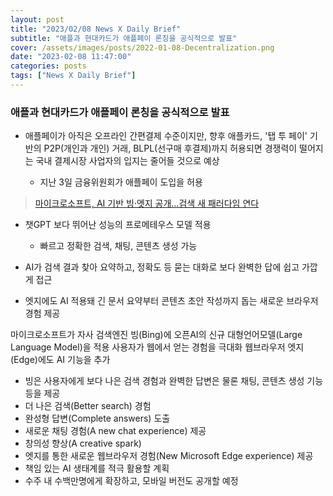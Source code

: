 ```yaml
---
layout: post
title: "2023/02/08 News X Daily Brief"
subtitle: "애플과 현대카드가 애플페이 론칭을 공식적으로 발표"
cover: /assets/images/posts/2022-01-08-Decentralization.png
date: "2023-02-08 11:47:00"
categories: posts
tags: ["News X Daily Brief"]
---
```


### 애플과 현대카드가 애플페이 론칭을 공식적으로 발표

- 애플페이가 아직은 오프라인 간편결제 수준이지만, 향후 애플카드, '탭 투 페이' 기반의 P2P(개인과 개인) 거래, BLPL(선구매 후결제)까지 허용되면 경쟁력이 떨어지는 국내 결제시장 사업자의 입지는 줄어들 것으로 예상

    - 지난 3일 금융위원회가 애플페이 도입을 허용

> [마이크로소프트, AI 기반 빙·엣지 공개…검색 새 패러다임 연다](https://news.microsoft.com/ko-kr/2023/02/08/reinventing-search-edge-ai/)

- 챗GPT 보다 뛰어난 성능의 프로메테우스 모델 적용

    - 빠르고 정확한 검색, 채팅, 콘텐츠 생성 가능

- AI가 검색 결과 찾아 요약하고, 정확도 등 묻는 대화로 보다 완벽한 답에 쉽고 가깝게 접근
- 엣지에도 AI 적용돼 긴 문서 요약부터 콘텐츠 초안 작성까지 돕는 새로운 브라우저 경험 제공

마이크로소프트가 자사 검색엔진 빙(Bing)에 오픈AI의 신규 대형언어모델(Large Language Model)을 적용
사용자가 웹에서 얻는 경험을 극대화
웹브라우저 엣지(Edge)에도 AI 기능을 추가

 - 빙은 사용자에게 보다 나은 검색 경험과 완벽한 답변은 물론 채팅, 콘텐츠 생성 기능 등을 제공
 - 더 나은 검색(Better search) 경험
 - 완성형 답변(Complete answers) 도출
 - 새로운 채팅 경험(A new chat experience) 제공
 - 창의성 향상(A creative spark)
 - 엣지를 통한 새로운 웹브라우저 경험(New Microsoft Edge experience) 제공
 - 책임 있는 AI 생태계를 적극 활용할 계획
 - 수주 내 수백만명에게 확장하고, 모바일 버전도 공개할 예정